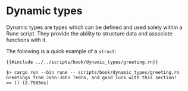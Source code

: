 # Dynamic types

Dynamic types are types which can be defined and used solely within a Rune
script. They provide the ability to structure data and associate functions with
it.

The following is a quick example of a `struct`:

```rune
{{#include ../../scripts/book/dynamic_types/greeting.rn}}
```

```text
$> cargo run --bin rune -- scripts/book/dynamic_types/greeting.rn
Greetings from John-John Tedro, and good luck with this section!
== () (2.7585ms)
```

